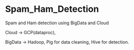 # Spam_Ham_Detection
Spam and Ham detection using BigData and Cloud

Cloud -> GCP(dataproc),

BigData -> Hadoop, Pig for data cleaning, Hive for detection.
